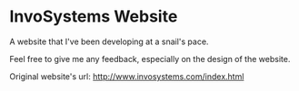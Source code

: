# InvoSystems Website
A website that I've been developing at a snail's pace.

Feel free to give me any feedback, especially on the design of the website.

Original website's url: http://www.invosystems.com/index.html 
